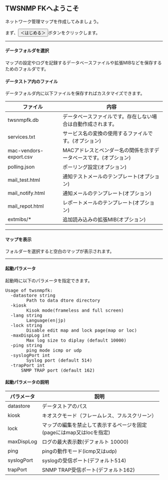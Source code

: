 ## TWSNMP FKへようこそ

ネットワーク管理マップを作成してみましょう。

まず、<button class="bg-green-600">＜はじめる＞</button>ボタンをクリックします。


---
#### データフォルダを選択
<span class="text-xl">
マップの設定やログを記録するデータベースファイルや拡張MIBなどを保存するためのフォルダです。
</span>


>>>
#### データストア内のファイル
<span class="text-xl">
データフォルダ内に以下ファイルを保存すればカスタマイズできます。

|ファイル|内容|
|---|---|
|twsnmpfk.db|データベースファイルです。存在しない場合は自動作成されます。|
|services.txt|サービス名の変換の使用するファイルです。(オプション)|
|mac-vendors-export.csv|MACアドレスとベンダー名の関係を示すデータベースです。(オプション)|
|polling.json|ポーリング設定(オプション)|
|mail_test.html|通知テストメールのテンプレート(オプション)|
|mail_notify.html|通知メールのテンプレート(オプション)|
|mail_repot.html|レポートメールのテンプレート(オプション)|
|extmibs/*|追加読み込みの拡張MIB(オプション)|

</span>

---
#### マップを表示
<span class="text-xl">
フォルダーを選択すると空白のマップが表示されます。
</span>

---
#### 起動パラメータ
<span class="text-xl">
起動時に以下のパラメータを指定できます。
</span>

<pre class="text-sm font-mono">
Usage of twsnmpfk:
  -datastore string
    	Path to data dtore directory
  -kiosk
    	Kisok mode(frameless and full screen)
  -lang string
    	Language(en|jp)
  -lock string
    	Disable edit map and lock page(map or loc)
  -maxDispLog int
    	Max log size to diplay (default 10000)
  -ping string
    	ping mode icmp or udp
  -syslogPort int
    	Syslog port (default 514)
  -trapPort int
      SNMP TRAP port (default 162)
</pre>

>>>
#### 起動パラメータの説明

<div class="text-xl">

|パラメータ|説明|
|---|---|
|datastore|データストアのパス|
|kiosk|キオスクモード（フレームレス、フルスクリーン）|
|lock <page>| マップの編集を禁止して表示するページを固定<br>(pageにはmap又はlocを指定)|
|maxDispLog <number>|ログの最大表示数(デフォルト 10000)| 
|ping <mode>|pingの動作モード(icmp又はudp)|
|syslogPort <port>|syslogの受信ポート(デフォルト514)|
|trapPort <port>| SNMP TRAP受信ポート(デフォルト162)|

</div>

